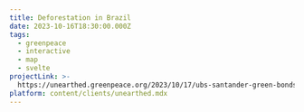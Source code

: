 ```yaml
---
title: Deforestation in Brazil
date: 2023-10-16T18:30:00.000Z
tags:
  - greenpeace
  - interactive
  - map
  - svelte
projectLink: >-
  https://unearthed.greenpeace.org/2023/10/17/ubs-santander-green-bonds-deforesters-slave-labour-brazil/
platform: content/clients/unearthed.mdx
---
```


